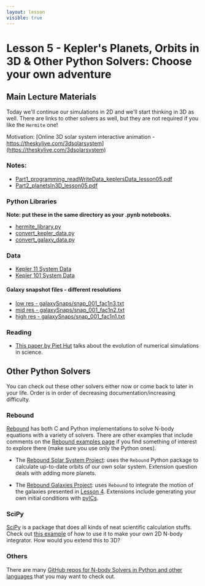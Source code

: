 ```yaml
---
layout: lesson
visible: true
---
```


# Lesson 5 - Kepler's Planets, Orbits in 3D & Other Python Solvers: Choose your own adventure

## Main Lecture Materials

Today we'll continue our simulations in 2D and we'll start thinking in 3D as well.  There are links to other solvers as well, but they are not required if you like the ```Hermite``` one!

Motivation: [Online 3D solar system interactive animation - https://theskylive.com/3dsolarsystem](https://theskylive.com/3dsolarsystem)

### Notes:

* [Part1_programming_readWriteData_keplersData_lesson05.pdf](Part1_programming_readWriteData_keplersData_lesson05.pdf)
* [Part2_planetsIn3D_lesson05.pdf](Part2_planetsIn3D_lesson05.pdf)


### Python Libraries

**Note: put these in the same directory as your .pynb notebooks.**

* <a href="hermite_library.py" download>hermite_library.py</a>
* <a href="convert_kepler_data.py" download>convert_kepler_data.py</a>
* <a href="convert_galaxy_data.py" download>convert_galaxy_data.py</a>

### Data

 * <a href="kepler11data.txt" download>Kepler 11 System Data</a>
 * <a href="kepler101data.txt" download>Kepler 101 System Data</a>

#### Galaxy snapshot files - different resolutions

* <a href="galaxySnaps/snap_001_fac1n3.txt" download>low res - galaxySnaps/snap_001_fac1n3.txt</a>
* <a href="galaxySnaps/snap_001_fac1n2.txt" download>mid res - galaxySnaps/snap_001_fac1n2.txt</a>
* <a href="galaxySnaps/snap_001_fac1n1.txt" download>high res - galaxySnaps/snap_001_fac1n1.txt</a>

### Reading

* [This paper by Piet Hut](hutspaper.pdf) talks about the evolution of numerical simulations in science.


## Other Python Solvers

You can check out these other solvers either now or come back to later in your life.  Order is in order of decreasing documentation/increasing difficulty.

### Rebound

[Rebound](https://rebound.readthedocs.io/en/latest/index.html) has both C and Python implementations to solve N-body equations with a variety of solvers.  There are other examples that include comments on the [Rebound examples page](https://rebound.readthedocs.io/en/latest/examples.html) if you find something of interest to explore there (make sure you use only the Python ones).

* The [Rebound Solar System Project](rebound_solar_system.html): uses the ```Rebound``` Python package to calculate up-to-date orbits of our own solar system.  Extension question deals with adding more planets.  

* The [Rebound Galaxies Project](rebound_galaxies.html): uses ```Rebound``` to integrate the motion of the galaxies presented in [Lesson 4](../lesson04/index.html).  Extensions include generating your own initial conditions with [pyICs](http://jakobherpich.github.io/pyICs/).

### SciPy

[SciPy](https://www.scipy.org/) is a package that does all kinds of neat scientific calculation stuffs.  Check out [this example](https://www.marksmath.org/classes/Spring2018NumericalAnalysis/code/nBody.html) of how to use it to make your own 2D N-body integrator.  How would you extend this to 3D?

### Others

There are many [GitHub repos for N-body Solvers in Python and other languages](https://github.com/topics/nbody) that you may want to check out.
